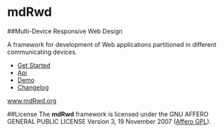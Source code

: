 mdRwd
=====
##Multi-Device Responsive Web Design

A framework for development of Web applications partitioned in different communicating devices.

<ul>
<li><a href="https://github.com/sipy/mdRwd/wiki/Get-Started/">Get Started</a></li>
<li><a href="http://www.mdrwd.org/api/">Api</a></a></li>
<li><a href="http://www.mdrwd.org/mdRwd/demo/maze/">Demo</a></a></li>
<li><a href="https://github.com/sipy/mdRwd/blob/master/CHANGELOG.md">Changelog</a></a></li>
</ul>

<a href="http://www.mdrwd.org" target="_blank">www.mdRwd.org</a>

##License
The <strong>mdRwd</strong> framework is licensed under the GNU AFFERO GENERAL PUBLIC LICENSE Version 3, 19 November 2007 (<a href="http://www.gnu.org/licenses/agpl-3.0.html">Affero GPL</a>).
